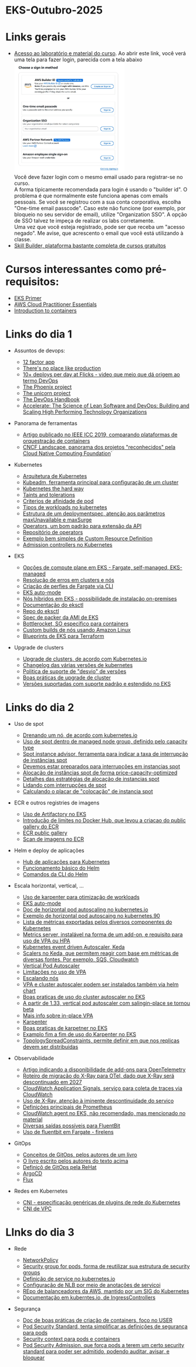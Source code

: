 # EKS-Outubro-2025

# Links gerais 
- [Acesso ao laboratório e material do curso](https://us-east-1.student.classrooms.aws.training/class/ilt%231pWJYGQTTKKbuzRHBCWUww). Ao abrir este link, você verá uma tela para fazer login, parecida com a tela abaixo<br><img src="./lab-login.jpg" alt="login options" width="300" height="300"/><br>Você deve fazer login com o mesmo email usado para registrar-se no curso.<br>
A forma tipicamente recomendada para login é usando o "builder id". O problema é que normalmente este funciona apenas com emails pessoais. Se você se registrou com a sua conta corporativa, escolha "One-time email passcode". Caso este não funcione (por exemplo, por bloqueio no seu servidor de email), utilize "Organization SSO". A opção de SSO talvez te impeça de realizar os labs corretamente.<br>Uma vez que você esteja registrado, pode ser que receba um "acesso negado". Me avise, que acrescento o email que você está utilizando à classe.
- [Skill Builder, plataforma bastante completa de cursos gratuitos](https://skillbuilder.aws/)

# Cursos interessantes como pré-requisitos:
- [EKS Primer](https://skillbuilder.aws/learn/Z521GMBP1J/amazon-eks-primer/NGM5AF9K72)
- [AWS Cloud Practitioner Essentials](https://skillbuilder.aws/learn/94T2BEN85A/aws-cloud-practitioner-essentials/8D79F3AVR7)
- [Introduction to containers](https://skillbuilder.aws/learn/CUCA1DK47V/introduction-to-containers/XJ58VC1FF5)


# Links do dia 1
- Assuntos de devops:
  - [12 factor app](https://12factor.net/)
  - [There's no place like production](https://imwrightshardcode.com/2010/12/theres-no-place-like-production/)
  - [10+ deploys per day at Flicks - video que meio que dá origem ao termo DevOps](https://www.youtube.com/watch?v=LdOe18KhtT4)
  - [The Phoenix project](https://www.amazon.com.br/Phoenix-Project-Gene-Kim/dp/1950508943)
  - [The unicorn project](https://www.amazon.com.br/Unicorn-Project-Developers-Disruption-Thriving-ebook/dp/B082XJPDBB)
  - [The DevOps Handbook](https://www.amazon.com.br/DevOps-Handbook-World-Class-Reliability-Organizations-ebook/dp/B09G2GS39R)
  - [Accelerate: The Science of Lean Software and DevOps: Building and Scaling High Performing Technology Organizations](https://www.amazon.com.br/Accelerate-Software-Performing-Technology-Organizations/dp/1942788339/)

- Panorama de ferramentas
  - [Artigo publicado no IEEE ICC 2019, comparando plataformas de orquestração de containers](https://isamaljawarneh.github.io/pubs/ICC19.pdf)
  - [CNCF Landscape, panorama dos projetos "reconhecidos" pela Cloud Native Computing Foundation](https://landscape.cncf.io/)`
- Kubernetes
  - [Arquitetura de Kubernetes](https://kubernetes.io/docs/concepts/architecture/)
  - [Kubeadm, ferramenta principal para configuração de um cluster](https://kubernetes.io/docs/setup/production-environment/tools/kubeadm/)
  - [Kubernetes the hard way](github.com/kelseyhightower/kubernetes-the-hard-way)
  - [Taints and tolerations](https://kubernetes.io/docs/concepts/scheduling-eviction/taint-and-toleration/)
  - [Criterios de afinidade de pod](https://kubernetes.io/docs/concepts/scheduling-eviction/assign-pod-node/#affinity-and-anti-affinity)
  - [Tipos de workloads no kubernetes](https://kubernetes.io/docs/concepts/workloads/controllers/)
  - [Estrutura de um deploymentspec, atenção aos parâmetros maxUnavailable e maxSurge](https://v1-32.docs.kubernetes.io/docs/concepts/workloads/controllers/deployment/#writing-a-deployment-spec) 
  - [Operators, um bom padrão para extensão da API](https://www.cncf.io/blog/2022/06/15/kubernetes-operators-what-are-they-some-examples/)
  - [Repositório de operators](https://operatorhub.io/)
  - [Exemplo bem simples de Custom Resource Definition](https://kubernetes.io/docs/concepts/extend-kubernetes/api-extension/custom-resources/)
  - [Admission controllers no Kubernetes](https://kubernetes.io/docs/reference/access-authn-authz/admission-controllers/)

- EKS
  - [Opções de compute plane em EKS - Fargate, self-managed, EKS-managed](https://docs.aws.amazon.com/eks/latest/userguide/eks-compute.html)
  - [Resolução de erros em clusters e nós](https://docs.aws.amazon.com/eks/latest/userguide/troubleshooting.html) 
  - [Criação de perfies de Fargate via CLI](https://docs.aws.amazon.com/cli/latest/reference/eks/create-fargate-profile.html)
  - [EKS auto-mode](https://docs.aws.amazon.com/eks/latest/userguide/automode.html)
  - [Nós híbridos em EKS - possibilidade de instalação on-premises](https://docs.aws.amazon.com/eks/latest/userguide/hybrid-nodes-overview.html)
  - [Documentação do eksctl](https://docs.aws.amazon.com/eks/latest/eksctl/what-is-eksctl.html)
  - [Repo do eksctl](https://github.com/eksctl-io/eksctl)
  - [Spec de packer da AMI de EKS](https://awslabs.github.io/amazon-eks-ami/)
  - [Bottlerocket, SO especifico para containers](https://github.com/bottlerocket-os/bottlerocket/blob/develop/README.md)
  - [Custom builds de nós usando Amazon Linux](https://docs.aws.amazon.com/eks/latest/userguide/eks-ami-build-scripts.html)
  - [Blueprints de EKS para Terraform](https://github.com/aws-ia/terraform-aws-eks-blueprints)
- Upgrade de clusters
  - [Upgrade de clusters, de acordo com Kubernetes.io](https://kubernetes.io/docs/tasks/administer-cluster/cluster-upgrade/)
  - [Changelog das várias versões de kubernetes](https://github.com/kubernetes/kubernetes/tree/master/CHANGELOG)
  - [Politica de suporte de "desvio" de versões](https://kubernetes.io/releases/version-skew-policy/)
  - [Boas práticas de upgrade de cluster](https://docs.aws.amazon.com/eks/latest/best-practices/cluster-upgrades.html)
  - [Versões suportadas com suporte padrão e estendido no EKS](https://docs.aws.amazon.com/eks/latest/userguide/kubernetes-versions.html)

# Links do dia 2
- Uso de spot
  - [Drenando um nó, de acordo com kubernetes.io](https://kubernetes.io/docs/tasks/administer-cluster/safely-drain-node/)
  - [Uso de spot dentro de managed node group, definido pelo capacity type](https://docs.aws.amazon.com/eks/latest/userguide/managed-node-groups.html#managed-node-group-capacity-types)
  - [Spot instance advisor, ferramenta para indicar a taxa de interrupção de instâncias spot](https://aws.amazon.com/ec2/spot/instance-advisor/)
  - [Devemos estar preparados para interrupções em instancias spot](https://docs.aws.amazon.com/AWSEC2/latest/UserGuide/prepare-for-interruptions.html)
  - [Alocação de instâncias spot de forma price-capacity-optimized](https://aws.amazon.com/blogs/compute.introducing-price-capacity-optimized-allocation-strategy-for-ec2-spot-instances/)
  - [Detalhes das estratégias de alocação de instancias spot](https://docs.aws.amazon.com/AWSEC2/latest/UserGuide/ec2-fleet-allocation-strategy.html)
  - [Lidando com interrupções de spot](https://aws.amazon.com/blogs/compute/best-practices-for-handling-ec2-spot-instance-interruptions/)
  - [Calculando o placar de "colocação" de instancia spot](https://docs.aws.amazon.com/AWSEC2/latest/UserGuide/spot-placement-score.html)
- ECR e outros registries de imagens
  - [Uso de Artifactory no EKS](https://aws.amazon.com/blogs/apn/delivering-software-to-amazon-eks-with-confidence-using-jfrog-artifactory/)
  - [Introducão de limites no Docker Hub, que levou a criacao do public gallery do ECR](https://aws.amazon.com/blogs/containers/advice-for-customers-dealing-with-docker-hub-rate-limits-and-a-coming-soon-announcement/)
  - [ECR public gallery](https://gallery.ecr.aws/search)
  - [Scan de imagens no ECR](https://docs.aws.amazon.com/AmazonECR/latest/userguide/image-scanning.html)


- Helm e deploy de aplicações
  - [Hub de aplicações para Kubernetes](https://artifacthub.io/packages/search)
  - [Funcionamento básico do Helm](https://helm.sh/docs/chart_template_guide/getting_started/)
  - [Comandos da CLI do Helm](https://helm.sh/docs/helm/helm/)
- Escala horizontal, vertical, ...
  - [Uso de karpenter para otimização de workloads](https://aws.amazon.com/blogs/containers/optimizing-your-kubernetes-compute-costs-with-karpenter-consolidation/)
  - [EKS auto-mode](https://aws.amazon.com/blogs/aws/streamline-kubernetes-cluster-management-with-new-amazon-eks-auto-mode/)
  - [Doc de horizontal pod autoscaling no kubernetes.io](https://kubernetes.io/docs/tasks/run-application/horizontal-pod-autoscale/)
  - [Exemplo de horizontal pod autoscaing no kubernetes.90](https://kubernetes.io/docs/tasks/run-application/horizontal-pod-autoscale-walkthrough/)
  - [Lista de métricas exportadas pelos diversos componentes do Kubernetes](kubernetes.io/docs/reference/instrumentation/metrics/)
  - [Metrics server, instalável na forma de um add-on, e requisito para uso de VPA ou HPA](https://github.com/kubernetes-sigs/metrics-server)
  - [Kubernetes event driven Autoscaler, Keda](https://keda.sh/docs/2.18/concepts/#keda-architecture)
  - [Scalers no Keda, que permitem reagir com base em métricas de diversas fontes. Por exemplo, SQS, Cloudwatch](https://keda.sh/docs/2.18/scalers/)
  - [Vertical Pod Autoscaler](https://github.com/kubernetes/autoscaler/tree/master/vertical-pod-autoscaler)
  - [Limitações no uso de VPA](https://github.com/kubernetes/autoscaler/blob/master/vertical-pod-autoscaler/docs/known-limitations.md)
  - [Escalando nós](https://kubernetes.io/docs/concepts/cluster-administration/node-autoscaling/)
  - [VPA e cluster autoscaler podem ser instalados também via helm chart](https://github.com/kubernetes/autoscaler/?tab=readme-ov-file)
  - [Boas praticas de uso do cluster autoscaler no EKS](https://docs.aws.amazon.com/eks/latest/best-practices/cas.html)
  - [A partir de 1.33, vertical pod autoscaler com salingin-place se tornou beta](https://kubernetes.io/blog/2025/05/16/kubernetes-v1-33-in-place-pod-resize-beta/)
  - [Mais info sobre in-place VPA](https://kubernetes.io/docs/concepts/workloads/autoscaling/#in-place-pod-vertical-scaling)
  - [Karpenter](karpenter.sh/docs/)
  - [Boas praticas de karpetner no EKS](https://docs.aws.amazon.com/eks/latest/best-practices/karpenter.html)
  - [Examplo fim a fim de uso do Karpenter no EKS](https://aws.amazon.com/blogs/containers/managing-pod-scheduling-constraints-and-groupless-node-upgrades-with-karpenter-in-amazon-eks/)
  - [TopologySpreadConstraints, permite definir em que nos replicas devem ser distribuidas](https://kubernetes.io/docs/concepts/scheduling-eviction/topology-spread-constraints/)
- Observabilidade 
  - [Artigo indicando a disponibilidade de add-ons para OpenTelemetry](https://aws.amazon.com/blogs/containers/metrics-and-traces-collection-using-amazon-eks-add-ons-for-aws-distro-for-opentelemetry/)
  - [Roteiro de migração do X-Ray para OTel, dado que X-Ray será descontinuado em 2027](https://docs.aws.amazon.com/xray/latest/devguide/xray-sdk-migration.html)
  - [CloudWatch Application Signals, serviço para coleta de traces via CloudWatch](https://docs.aws.amazon.com/AmazonCloudWatch/latest/monitoring/CloudWatch-Application-Monitoring-Sections.html)
  - [Uso de X-Ray, atenção à iminente descontinuidade do serviço](https://docs.aws.amazon.com/xray/latest/devguide/xray-gettingstarted.html)
  - [Definições principais de Prometheus](https://prometheus.io/docs/introduction/overview/)
  - [CloudWatch agent no EKS, não recomendado, mas mencionado no material](https://docs.aws.amazon.com/AmazonCloudWatch/latest/monitoring/Container-Insights-setup-metrics.html)
  - [Diversas saídas possíveis para FluentBit](https://docs.fluentbit.io/manual/data-pipeline/outputs)
  - [Uso de fluentbit em Fargate - firelens](https://docs.aws.amazon.com/eks/latest/userguide/fargate-logging.html)
- GitOps 
  - [Conceitos de GitOps, pelos autores de um livro](https://www.gitops.tech/)
  - [O livro escrito pelos autores do texto acima](https://leanpub.com/gitops)
  - [Definiçõ de GitOps pela ReHat](https://www.redhat.com/en/topics/devops/what-is-gitops)
  - [ArgoCD](https://argo-cd.readthedocs.io/en/stable/)
  - [Flux](https://fluxcd.io/)
- Redes em Kubernetes
  - [CNI - especificação genéricas de plugins de rede do Kubernetes](https://github.com/containernetworking/cni)
  - [CNI de VPC](https://github.com/aws/amazon-vpc-cni-k8s)
# LInks do dia 3
- Rede 
  - [NetworkPolicy](https://kubernetes.io/docs/concepts/services-networking/network-policies/)
  - [Security group for pods, forma de reutilizar sua estrutura de security groups](https://docs.aws.amazon.com/eks/latest/userguide/security-groups-for-pods.html)
  - [Definição de service no kubernetes.io](https://kubernetes.io/docs/concepts/services-networking/service)
  - [Configuração de NLB por meio de anotações de servicoi](https://docs.aws.amazon.com/eks/latest/userguide/auto-configure-nlb.html)
  - [REpo de balanceadores da AWS, mantido por um SIG do Kubernetes](https://github.com/kubernetes-sigs/aws-load-balancer-controller#readme)
  - [Documentação em kuberntes.io, de IngressControllers](https://kubernetes.io/docs/concepts/services-networking/ingress-controllers/)
  
- Segurança
  - [Doc de boas práticas de criação de containers, foco no USER](https://docs.docker.com/build/building/best-practices/#user)
  - [Pod Security Standard, tenta simplificar as definições de segurança para pods](https://kubernetes.io/docs/concepts/security/pod-security-standards/)
  - [Security context para pods e containers](https://kubernetes.io/docs/tasks/configure-pod-container/security-context/)
  - [Pod Security Admission, que força pods a terem um certo security standard para poder ser admitido, podendo auditar, avisar, e bloquear](https://kubernetes.io/docs/concepts/security/pod-security-admission/)
